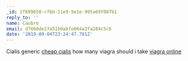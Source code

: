 ```yaml
---
_id: 2f699650-cf6b-11e9-9e1e-995a69f007b1
reply_to: ''
name: Caubre
email: d7668de27a51b0abfe064a3fa284c5c6
date: '2019-09-04T23:24:47.781Z'
---
```

Cialis generic <a href="http://mrxcialisrx.com/#">cheap cialis</a> how many viagra should i take <a href="http://viagramrxgeneric.com/#">viagra online</a>

